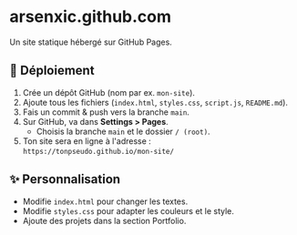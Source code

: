 # arsenxic.github.com

Un site statique hébergé sur GitHub Pages.

## 🚀 Déploiement

1. Crée un dépôt GitHub (nom par ex. `mon-site`).
2. Ajoute tous les fichiers (`index.html`, `styles.css`, `script.js`, `README.md`).
3. Fais un commit & push vers la branche `main`.
4. Sur GitHub, va dans **Settings > Pages**.
   - Choisis la branche `main` et le dossier `/ (root)`.
5. Ton site sera en ligne à l'adresse :  
   `https://tonpseudo.github.io/mon-site/`

## ✨ Personnalisation
- Modifie `index.html` pour changer les textes.
- Modifie `styles.css` pour adapter les couleurs et le style.
- Ajoute des projets dans la section Portfolio.
